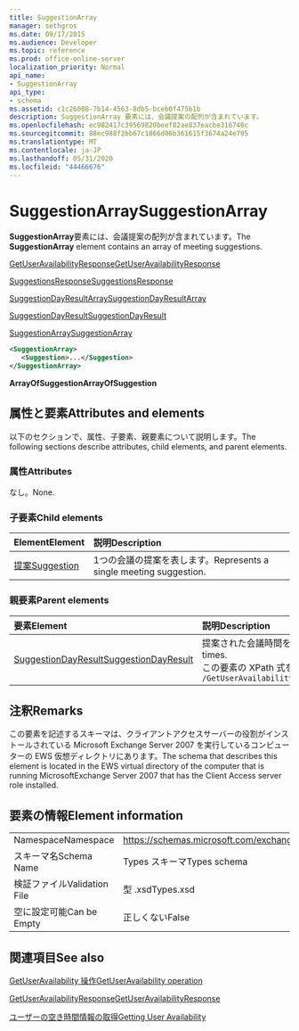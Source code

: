 ```yaml
---
title: SuggestionArray
manager: sethgros
ms.date: 09/17/2015
ms.audience: Developer
ms.topic: reference
ms.prod: office-online-server
localization_priority: Normal
api_name:
- SuggestionArray
api_type:
- schema
ms.assetid: c1c26008-7b14-4563-8db5-bceb0f475b1b
description: SuggestionArray 要素には、会議提案の配列が含まれています。
ms.openlocfilehash: ec982417c39569820beef82ae837eacbe316740c
ms.sourcegitcommit: 88ec988f2bb67c1866d06b361615f3674a24e795
ms.translationtype: MT
ms.contentlocale: ja-JP
ms.lasthandoff: 05/31/2020
ms.locfileid: "44466676"
---
```

# <a name="suggestionarray"></a><span data-ttu-id="46cb9-103">SuggestionArray</span><span class="sxs-lookup"><span data-stu-id="46cb9-103">SuggestionArray</span></span>

<span data-ttu-id="46cb9-104">**SuggestionArray**要素には、会議提案の配列が含まれています。</span><span class="sxs-lookup"><span data-stu-id="46cb9-104">The **SuggestionArray** element contains an array of meeting suggestions.</span></span> 
  
[<span data-ttu-id="46cb9-105">GetUserAvailabilityResponse</span><span class="sxs-lookup"><span data-stu-id="46cb9-105">GetUserAvailabilityResponse</span></span>](getuseravailabilityresponse.md)
  
[<span data-ttu-id="46cb9-106">SuggestionsResponse</span><span class="sxs-lookup"><span data-stu-id="46cb9-106">SuggestionsResponse</span></span>](suggestionsresponse.md)
  
[<span data-ttu-id="46cb9-107">SuggestionDayResultArray</span><span class="sxs-lookup"><span data-stu-id="46cb9-107">SuggestionDayResultArray</span></span>](suggestiondayresultarray.md)
  
[<span data-ttu-id="46cb9-108">SuggestionDayResult</span><span class="sxs-lookup"><span data-stu-id="46cb9-108">SuggestionDayResult</span></span>](suggestiondayresult.md)
  
[<span data-ttu-id="46cb9-109">SuggestionArray</span><span class="sxs-lookup"><span data-stu-id="46cb9-109">SuggestionArray</span></span>](suggestionarray.md)
  
```xml
<SuggestionArray>
   <Suggestion>...</Suggestion>
</SuggestionArray>
```

 <span data-ttu-id="46cb9-110">**ArrayOfSuggestion**</span><span class="sxs-lookup"><span data-stu-id="46cb9-110">**ArrayOfSuggestion**</span></span>
## <a name="attributes-and-elements"></a><span data-ttu-id="46cb9-111">属性と要素</span><span class="sxs-lookup"><span data-stu-id="46cb9-111">Attributes and elements</span></span>

<span data-ttu-id="46cb9-112">以下のセクションで、属性、子要素、親要素について説明します。</span><span class="sxs-lookup"><span data-stu-id="46cb9-112">The following sections describe attributes, child elements, and parent elements.</span></span>
  
### <a name="attributes"></a><span data-ttu-id="46cb9-113">属性</span><span class="sxs-lookup"><span data-stu-id="46cb9-113">Attributes</span></span>

<span data-ttu-id="46cb9-114">なし。</span><span class="sxs-lookup"><span data-stu-id="46cb9-114">None.</span></span>
  
### <a name="child-elements"></a><span data-ttu-id="46cb9-115">子要素</span><span class="sxs-lookup"><span data-stu-id="46cb9-115">Child elements</span></span>

|<span data-ttu-id="46cb9-116">**Element**</span><span class="sxs-lookup"><span data-stu-id="46cb9-116">**Element**</span></span>|<span data-ttu-id="46cb9-117">**説明**</span><span class="sxs-lookup"><span data-stu-id="46cb9-117">**Description**</span></span>|
|:-----|:-----|
|[<span data-ttu-id="46cb9-118">提案</span><span class="sxs-lookup"><span data-stu-id="46cb9-118">Suggestion</span></span>](suggestion.md) <br/> |<span data-ttu-id="46cb9-119">1つの会議の提案を表します。</span><span class="sxs-lookup"><span data-stu-id="46cb9-119">Represents a single meeting suggestion.</span></span>  <br/> |
   
### <a name="parent-elements"></a><span data-ttu-id="46cb9-120">親要素</span><span class="sxs-lookup"><span data-stu-id="46cb9-120">Parent elements</span></span>

|<span data-ttu-id="46cb9-121">**要素**</span><span class="sxs-lookup"><span data-stu-id="46cb9-121">**Element**</span></span>|<span data-ttu-id="46cb9-122">**説明**</span><span class="sxs-lookup"><span data-stu-id="46cb9-122">**Description**</span></span>|
|:-----|:-----|
|[<span data-ttu-id="46cb9-123">SuggestionDayResult</span><span class="sxs-lookup"><span data-stu-id="46cb9-123">SuggestionDayResult</span></span>](suggestiondayresult.md) <br/> |<span data-ttu-id="46cb9-124">提案された会議時間を含む1つの日を表します。</span><span class="sxs-lookup"><span data-stu-id="46cb9-124">Represents a single day that contains suggested meeting times.</span></span>  <br/> <span data-ttu-id="46cb9-125">この要素の XPath 式を次に示します。</span><span class="sxs-lookup"><span data-stu-id="46cb9-125">The following is the XPath expression to this element:</span></span>  <br/>  `/GetUserAvailabilityResponse/SuggestionsResponse/SuggestionDayResultArray/SuggestionDayResult[i]` <br/> |
   
## <a name="remarks"></a><span data-ttu-id="46cb9-126">注釈</span><span class="sxs-lookup"><span data-stu-id="46cb9-126">Remarks</span></span>

<span data-ttu-id="46cb9-127">この要素を記述するスキーマは、クライアントアクセスサーバーの役割がインストールされている Microsoft Exchange Server 2007 を実行しているコンピューターの EWS 仮想ディレクトリにあります。</span><span class="sxs-lookup"><span data-stu-id="46cb9-127">The schema that describes this element is located in the EWS virtual directory of the computer that is running MicrosoftExchange Server 2007 that has the Client Access server role installed.</span></span>
  
## <a name="element-information"></a><span data-ttu-id="46cb9-128">要素の情報</span><span class="sxs-lookup"><span data-stu-id="46cb9-128">Element information</span></span>

|||
|:-----|:-----|
|<span data-ttu-id="46cb9-129">Namespace</span><span class="sxs-lookup"><span data-stu-id="46cb9-129">Namespace</span></span>  <br/> |https://schemas.microsoft.com/exchange/services/2006/types  <br/> |
|<span data-ttu-id="46cb9-130">スキーマ名</span><span class="sxs-lookup"><span data-stu-id="46cb9-130">Schema Name</span></span>  <br/> |<span data-ttu-id="46cb9-131">Types スキーマ</span><span class="sxs-lookup"><span data-stu-id="46cb9-131">Types schema</span></span>  <br/> |
|<span data-ttu-id="46cb9-132">検証ファイル</span><span class="sxs-lookup"><span data-stu-id="46cb9-132">Validation File</span></span>  <br/> |<span data-ttu-id="46cb9-133">型 .xsd</span><span class="sxs-lookup"><span data-stu-id="46cb9-133">Types.xsd</span></span>  <br/> |
|<span data-ttu-id="46cb9-134">空に設定可能</span><span class="sxs-lookup"><span data-stu-id="46cb9-134">Can be Empty</span></span>  <br/> |<span data-ttu-id="46cb9-135">正しくない</span><span class="sxs-lookup"><span data-stu-id="46cb9-135">False</span></span>  <br/> |
   
## <a name="see-also"></a><span data-ttu-id="46cb9-136">関連項目</span><span class="sxs-lookup"><span data-stu-id="46cb9-136">See also</span></span>



[<span data-ttu-id="46cb9-137">GetUserAvailability 操作</span><span class="sxs-lookup"><span data-stu-id="46cb9-137">GetUserAvailability operation</span></span>](getuseravailability-operation.md)
  
[<span data-ttu-id="46cb9-138">GetUserAvailabilityResponse</span><span class="sxs-lookup"><span data-stu-id="46cb9-138">GetUserAvailabilityResponse</span></span>](getuseravailabilityresponse.md)


[<span data-ttu-id="46cb9-139">ユーザーの空き時間情報の取得</span><span class="sxs-lookup"><span data-stu-id="46cb9-139">Getting User Availability</span></span>](https://msdn.microsoft.com/library/d4133fcb-9b0f-4e6b-aadf-a389da83516a%28Office.15%29.aspx)

